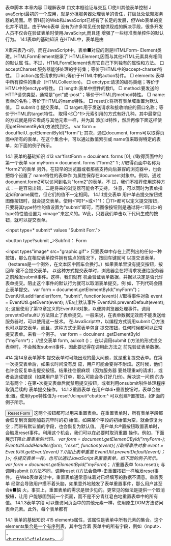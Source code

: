 表单脚本
本章内容
□理解表单 口文本框验证与交瓦 □使川其他表单控制
J
avaScript最初的一个应用，就是分担服务器处理表单的责任，打破处处依赖服务器的局面。尽
管H前的Web和JavaScript已经有了长足的发展，但Web表单的变化并不明显。由于Web表单
没有为许多常见任务提供现成的解决手段，很多开发人员不仅会在验证表单时使用JavaScirpt,而且还
增强了一些标准表单控件的默认行为。
14.1表单的基础知识
在HTML中，表单是由<form>X素来表乃<的，而在JavaScript中，表单■对应的则是HTMLForm- Element类玴。HTMLFormElement继承了 HTMLElement,因而与其他HTML元素具有相同的默认属 性。不过，HTMLFormElement也有它自己下列独有的属性和方法。
口 acceptCharset:服务器能够处理的字符集；等价于HTML中的accept-charset特性。
□ action:接受请求的URL;等价于HTML中的action特件。
□ elements:表单中所有控件的集合（HTMLCollection)。
口 enctype:请求的编码类组；等价于HTML中的enctype特性。
口 length:表单中控件的数fl。
□ method:要发送的HTTP请求类型，通常是"get"或-post”；等价于HTML的method特性。 □ name:表单的名称；等价于HTML的name特性。
□ reset():将所有表单域重置为默认值。
□ submit ():提交表单。
□ target:用于发送请求和接收响应的窗口名称；等价于HTML的target特性。
取得<£〇^1!>元索引用的方式有好几种。其中最常见的方式就是将它看成与其他元素一样，并为其 添加id特性，然后再像下面这样使用getElementByld()方法找到它。
var form = docuffieiU..getElementById{*forml");
其次，通过document, forms可以取得页面中所有的表单。在这个集合中，可以通过数值索引或 name值来取得特定的表单，如下面的例子所示。

14.1 表单的基础知识	413
var'firstForm = docuinent. forms [0];	//取得页面中的第一个表单
var myForm = document. forms t"form2" 1 ;	//取得页面中名称为 *form2"的表单
另外，在较早的浏览器或者那些支持向后兼容的浏览器中，也会把每个设置了 name特性的表单作 为属性保存在document对象中。例如，通过document.form2可以访问到名为"form2"的表单。不 过，我们不推荐使用这种方式：一是容易出错，二是将来的浏览器可能会不支持。
注意，可以同时为表单指定id和name属性，但它们的值不一定相同。
14.1.1提交表单
用户单击提交按钮或图像按钮时，就会提交表单。使用<1叩1^>或<1^1：〇11>都可以定义提交按钮， 只要将其type特性的值设置为"submit"即可，而图像按钮则是通过将<:1叩此>的type特性值设置为 •image’’来定义的。W此，只要我们单击以下代码生成的按钮，就可以提交表单。
<!--通用提交按-->
<input type=* submit* values "Submit Forr.">
<!--自定义提交按扭-->
<button type?submit _>Subfnit： Form</button>
<!--图像桉4a -->
<input types"image* src="graphic.gif">
只要表单中存在上而列出的任何一种按钮，那么在相应表单控件拥有焦点的情况下，按回车键就可 以提交该表单。（textarea是一个例外，在文本区中回车会换行。）如果表单里没有提交按钮，按回车 键不会提交表单。
以这种方式提交表单时，浏览器会在将请求发送给服务器之前触发submit事件。这样，我们就有 机会验证表单数据，并据以决定是否允许表单提交。阻止这个事件的默认行为就可以取消表单提交。例 如，下列代码会阻止表单提交。
var form = document.getElementById("myForm")；
EventUtil.addHandler(form, "submit", function(event){
//取得事件对象
event = EventUtil.getEvent(event);
//Ea止默认事忤
EventUtil.preventDefault(event);
));
这里使用了第13章定义的EventUtil对象，以便跨浏览器处理事件。调用prevetnDefaultU 方法阻止了表单提交。一般来说，在表单数据无效而不能发送给服务器时，可以使用这一技术。
在JavaScript中，以编程方式调用submit 〇方法也可以提交表单。而且，这种方式无需表单包含 提交按钮，任何时候都可以正常提交表单。来看一个例子。
var form = docuinent .getElementById ("myForm*)；
//提交表单 form, aulxolt ()；
在以调用submit ()方法的形式提交表单时，不会触发submit事件，因此要记得在调用此方法之 前先验证表单数据。

414 第14章表单脚本
提交表单时可能出现的最大问题，就是重复提交表单。在第一次提交表单后，如果长时间没有反 应，用户可能会变得不耐烦。这时候，他们也许会反复单击提交按钮。结果往往很麻烦（因为服务器 要处理重a的请求），或者会造成错误（如果用户是下订单，那么可能会多订好几份)。解决这一问题 的办法有两个：在第•次提交表单后就禁用提交按钮，或者利用onsubmit唞件处理程序取消后续的 表单提交操作。
14.1.2重置表单
在用户单di•重置按钮时，表单会被車:置。使用type特性值为-reset^Jcinputi^cbutton:^ 可以创建®置按钮，如F面的例子所示。
<!--通用重置接相一>
<input types"reset* value="Reset Form">
<!--自定义重置按扭-->
<button type="reset">Reset Form</button>
这两个按钮都可以用来重置表单。在重置表单时，所有表单字段都会恢复到页面刚加载完毕时的初 始值。如果某个字段的初始值为空，就会恢复为空；而带有默认值的字段，也会恢复为默认值。
用户单;fc®置按钮取置表单时，会触发reset事件。利用这个机会，我们可以在必要时取消重置 操作。例如，下面展示T阻止*置表单的代码。
var form = document.getElemenCByld("rnyForm-);
EventUtil.addHandler(form, "reset", function(event){
//取得事件对象
event = Ever.tUtil.getEver.t{event) ?
//阻止表单重置
EventUtil.preventDefault(event)；
}>;
与提交表单一样，也可以通过JavaScript来熏置表单，如下面的例子所示。
var form = document.getElomentByld("myForm*)；
//重置表单 fora.reset();
与调用submit ()方法不同，调用reset ()方法会像申-击重置按钮一样触发reset事件。
在Web表单设计中，重置表单通常意味着对已经填写的數据不满意。重置表单 经常会导致用户摸不着头脑，如果意外地触发了表单重置事件，那么用户甚至会#■恼 火。事实上，重置表单的需求是很少见的。更常见的做法是提供一个取消按紐，让用 户能够固到前一个页面，而不是不分青红皂白地重置表单中的所有值。
14.1.3表单字段
可以像访问页面中的其他元素一样，使用原生DOM方法访问表单元素。此外，每个表单都有



14.1 表单的基础知识	415
elements属性，该属性是表单中所有元素的集合。这个elements集合是一个有序列表，其中包含着 表单中的所有宇段，例如〈input>、<textarea>、<button3^<fieldset>。每个表单字段在elements 集合中的顺序，与它们出现在标记中的顺序相同，可以按照位置和name特性来访问它们。下面来看一 个例子。
var form = document.getElementByld{•forrol*)；
//取得表单中的第一个字段
var fieldl = form.elements(0]?
/ /取得名为” t extboxl •的字段
var field2 = form.elements["textboxl"];
//取得表单中包含的字段的数量
var fieldCount = form.elements.length;
如果有多个表单控件都在使用一个name (如单选按钮），那么就会返回以该name命名的一个 NodeList。例如，以下面的HTML代码片段为例。
<form method="post" id=*myFormM> <ul>
<lixinput type= "radio" name="color" <lixinput type=*radio" naroe=**color" <lixinput type=_radio* naine="color"
</ul>
</form>
value=■red">Red</1i > value="green">Green</li> value="blue">Blue</li>
FormFieldsExample01.htm
在这个HTML表单中，有3个单选按钮，它们的name都是"color •，意味着这3个字段是一起的。 在访问elements color1*]时，就会返冋一下NodeList，其中包含这3个兀素；不过，如果访问 elements[0],贝(1只会返回第一个兀素。来看下面的例子。
var form = docxunent .getElementById{ •rnyForm");
var colorFields * form.elements["color*]? alert(colorFields.length);	//3
var firstColorField = colorFields[OJ;
var firstFormField = form.elements(OJ;
alert(firstColorField === firstFormField); //true
FormFieldsExampleOI.htm
以上代码显通过form.elements[0】访问到的第一个表单字段，与包含在form.elements [-color-]中的第一个元素相同。
也可以通过访问表单的属性来访问元素，例如f〇rm[0]可以取得第一个表单字 段，而forxn[*color*]则可以取得第一个命名字段。这些属性与通过elements集 合访问到的元素是相同的。但是，我们应该尽可能使用elements,通过表单属性访 问元素只是为了与旧浏览器向后兼容而保留的一种过渡方式。

416 第14章表单脚本
共有的表单字段厲性
除了 <£^1加的>元素之外，所有表单字段都拥有相同的一组属性。由于<input>，型可以表示多 种表单字段，因此有拽属性只适用于某些字段，m还有一些属性是所有字段所共有的。表单字段共有的 属性和方法如下。
disabled:布尔值，表示当前字段是否被禁用。
form:指向当前字段所属表单的指针；只读。
name:当前字段的名称。
readonly:布尔值，表示当前字段是否只读。
tablndex:表7TC冉前字段的切换（tab)序号。
口 type:肖前字段的类型，如"checkbox"、"radio_,等等。
value:当前字段将被提交给服务器的值。对文件字段来说，这个属性是只读的，包含着文件 在计算机中的路径。
除了 form属性之外，可以通过JavaScript动态修改其他任何属性。来看下面的例子：
var form = document.getElementById(MmyFonn")； var field = form.elements[0];
//修改value属性
field.value = "Another value"；
//检查form属性的值
alert(field.form form)； //true
//把焦点设置到每前字段 field.focus()；
//禁用当前字段
field.disabled = true；
//修改type属性（不推荐，但对<input:>来说是可行的> field.type = "checkbox"；
能够动态修改表单字段《性，意味着我们可以在任何时候，以任何方式来动态操作表单。例如，很 多用户可能会重复单击表单的提交按钮。在涉及信用卡消费时，这就是个问题：因为会导致费用翻番。 为此，最常见的解决方案，就是在第一次单击后就禁用提交按钮。只要侦听submit事件，并在该亊件 发生时禁用提交按钮即可。以下就是这样一个例子。
//进免多次提交表单
EventUtil. addHandler {f ornr# "submit", funcc ion (event) { event = EventUt i1.ge t Event(event); var target = EventUtil.getTarget(event)?
//取得提交按钮
var btn = target.elements t"submit-btn"J；
//禁用它
btn.disabled = true?
FormFielchExampk02.htm

14.1 表单的基础知识	417
以上代码为表单的submit事件添加了一个事件处理程序。事件触发后，代码取得了提交按钮 并将其disabled属性设置为true。注意.不能通过onclick事件处理程序来实现这个功能，原 因是不同浏览器之间存在“时差”：有的浏览器会在触发表单的submit事件之前触发click事件， 而有的浏览器则相反。对于先触发click事件的浏览器，意味着会在提交发生之前禁用按钮，结果 永远都不会提交表单。因此，最好是通过submit事件来禁用提交按钮。不过，这种方式不适合表 单中不包含提交按钮的情况;如前所述，只有在包含提交按钮的情况下,才有可能触发表单的submit 事件。
除了<fieldset>之外，所有表单字段都有type属性。对于<input>元素，这个值等于HTML特 性type的值。对于其他元素，这个type属性的值如下表所列。
此夕卜，<:1叩111;>和<131比;:〇11>元素的type属性是可以动态修改的，而<select>元素的type属性 则是只读的。
共有的表单字段方法
每个表单字段都有两个方法：focus (>和blur (>。其中，focus ()方法用于将浏览器的焦点设置 到表单字段，即激活表单字段，使其可以响应键盘枣件。例如，接收到焦点的文本框会显示插入符号， 随时可以接收输人。使用focus ()方法，可以将用户的注意力吸引到页面中的某个部位。例如，在页面 加载完毕后，将焦点转移到表单中的第-个字段。为此，可以侦听页面的load事件，并在该事件发生 时在表单的第一个字段上调用focus 〇方法，如下而的例子所示。
EventUtil.addHandler(window, "load™ # function(event){ document.forms[0]♦elements【OJ•focus(>;
}}；
要注意的是，如果第一个表单字段是一个<input>元素，且其type特性的值为"hidden,那么 以上代码会导致错误。另外，如果使用CSS的display和visibility属性隐藏了该字段，同样也会
导致错误。
HTML5为表单字段新增了一个autofocus属性。在支持这个属性的浏览器中，只要设置这个属性, 不用JavaScript就能自动把焦点移动到相应字段。例如：
<input type="textu autofocus>
为了保证前面的代码在设置autofocus的浏览器中正常运行，必须先检测是否设置了该属性，如 果设置了，就不用再调用f〇CUS(> 了D



EventUtil.addHandler(window, "load", function(event){ var element = document.forms[0].elements[0]；
14

418 第14章表单脚本
))；
if (element.autofocus i == true){
element. focus (); console, log (**JS focus");
FocusExample01.htm
因为autofocus是一个布尔值《性，所以在支持的浏览器中它的值应该是true。（在不支持的浏 览器中，它的值将是空字符串。）为此，上面的代码只有在autofocus不等于true的情况下才会调用 focus ()，从而保证向前兼容。支持autofocus M性的浏览器有Firefox 4+、Safari 5+、Chrome和Opera 9.6。

在默认情况下，只有表单字段可以获得焦点。对于其他元素而言，如果先将其 tablndex属性设置为-1,然后再调用focus(>方法，也可以让这些元素获得焦点。 只有Opera不支持这种技术。
与focus (>方法相对的是blur (>方法，它的作用是从元素中移走焦点。在调用blur 〇方法时， 并不会把焦点转移到某个特定的元素上；仅仅是将焦点从调用这个方法的元素上面移走而已。在早期 Web开发中，那时候的表单字段还没有readonly特性，W此就可以使用blur ()方法来创建只读字段。 现在，虽然需要使用blur (>的场合不多了，但必要时还可以使用的。用法如下：
document.formsCO].elements[0].blur()；
共有的表单字段事件
除了支持E标、键盘、吏改和HTML事件之外，所有表单字段都支持下列3个亊件。
blur:当前字段失去焦点时触发。
 change:对于<input>*<textarea>兀素，在它们失去焦点且value值改变时触发；对于 <Select>元素，在其选项改变时触发。
focus :当前字段获得焦点时触发。
当用户改变了当前字段的焦点，或者我们调用了 blur ()或f〇CUS(>方法时，都可以触发blur和 focus事件。这两个事件在所有表单字段中都是相同的。但是，change事件在不同表单控件中触发的 次数会有所不同。对于<input>W<textarea>元素，当它们从获得焦点到失去焦点.fl value值改变时, 才会触发change事件。对于<select:>元素，只要用户选择了不同的选项，就会触发change事件； 换句话说，不失去焦点也会触发change事件。
通常，可以使用focus和blur事件来以某种方式改变用户界面，要么是向用户给出视觉提示，要 么是向界面中添加额外的功能（例如，为文本框®示-个下拉选项菜单)。而change事件则经常用丁- 验证用户在字段中输人的数据。例如，假设有一个文本框，我们只允许用户输人数值。此时，可以利用 focus事件修改文本框的背景颜色，以便吏清楚地表明这个字段获得/焦点。可以利用blur事件恢复 文本框的背景颜色，利用change事件在用户输人了非数值字符时再次修改背景颜色。下面就给出了实 现上述功能的代码。
var textbox = document.forms[0].elements 10);
EventUtil.addHandler(textbox, "focus", function(event){ event = EventUtil.getEvent(event);

14.2 文本框脚本	419
var target = HventUtii.getTarget(event)?
if (target.style*backgroundcolor != Ted"){ target.style.backgroundColor = "yellow"；
)
});
EventUtil.addHandler(textbox, "blur", function(event){ event = EventUtil.getEvent(event); var target = EventUtil.getTarget(event);
if (/[A\d]/.test(target.value)){
target.style.backgroundColor = ■red•;
} else {
target.style.backgroundColor = ""?
}
});
EventUtil.addHandler(textbox, "change", function(event)( event = EventUtil.getEvent(event); var target = EventUtil.getTarget(event);
if (/IA\d]/.test(target.value)>{
target.style.backgroundColor = *red"；
} else {
target.style.backgroundColor = "•;
});
FormFieldEventsExample01.htm
在此，onfocus事件处理程序将文本框的背景颜色修改为黄色，以清楚地表单当前字段已经激活。 随后，onblur和onchange事件处理程序则会在发现非数值字符时，将文本框背景颜色修改为红色。 为了测试用户输入的是不是非数值，这里针对文本框的value属性使用了简单的正则表达式。而且，
为确保无论文本框的值如何变化，验证规则始终如一，onblur和onchange事件处理程序中使用了相 同的正则表达式。
关于blur和change事件的关系，并没有严格的规定。在某些測览器中，blur 事件会先于change事件发生；而在其他浏览器中，則恰好相反。为此，不能假定这 两个事件总会以某种顺序依次触发，这一点要特别注意。
14.2文本框脚本
在HTML中，有两种方式来表现文本框：一种是使用<input>元素的单行文本框，另一种是使用 <textarea>的多行文本框。这两个控件非常相似，而且多数时候的行为也差不多。不过，它们之间仍 然存在一些重要的区別。
要表现文本框，必须将<:1叩11<;>元素的type特性设置为-text*。而通过设置size特性，可以指 定文本框中能够显示的字符数。通过value特性，可以设置文本框的初始值，而maxlength特性则用 于指定文本框可以接受的最大字符数。如果要创建一个文本框，让它能够显示25个字符，但输人不能 超过50个字符，可以使用以下代码：

420 第14章表单脚本
<ir.pu'； t:ype="text" size="25" maxlength- "50" values "initial value">
相对而言,<textarea>元素则始终会呈现为-个多行文本框。要指定文本框的大小，可以使用rows 和cols特性。其中，rows特性指定的是文本框的字符行数，而cols特性指定的是文本框的字符列数 (类似于<inpu>兀素的size特性）。与<1叩111：>兀素不同，<textarea>的初始值必须要放在 <textarea>^</texCarea>之间，如卜面的例子所示。
<textarea rows-•25" cols="5">initial value</textarca>
另一个与<input>^[K别在于，不能在HTML中给<textarea>指定最大字符数。
无论这两种文本框在标记中有什么区别，但它们都会将用户输人的内容保存在value属性中。可 以通过这个属性读取和设置文本框的值，如下而的例子所示：
var textbox = document. forms [0] .eier.ents [" toxtboxl"]； alert(textbox.value)；
textbox.value = "Some new value"；
我们建议读者俅h面这样使用value属性读取或设置文本框的值，不建议使用标准的DOM方法。 换句话说，不要使用setAttributeO设置<input:>元素的value特性，也不要去修改<textarea> 元素的第-个？节点。原W很简单：对value属性所作的修改，不一定会反映在DOM中。因此，在处 理文本框的值时，最好不要使用DOM方法。
14.2.1选择文本
h述两种文本框都支持select ()方法，这个方法用于选择文本框中的所有文本。在调用select () 方法时，大多細览器（Opera除外）都会将焦点设S到文本框中。这个方法不接受参数，可以在任何 时候被阔用。下面来看一个例子。
var textbox = document.forms[0].elements["textboxl"J； textbox.select()；
在文本框获得焦点时选抒其所有文本，这是一种非常常见的做法，特别是在文本框包含默认值的时 候。w为这样做可以让用户不必一个一个地删除文本。下面展示了实现这-操作的代码。
EventUtil.addHandler{textbox, "focus", function(event){ event = EventUt i X.getEvent(event)； var target = EventUtil.getTarget(event)?
target.select{);
});
TextboxSelectExampleOl. him
将上面的代码应用到文本框之后，只要文本框获得焦点，就会选择其中所有的文本。这种技术能够 较大幅度地提升表单的易w性。
1.选择（select)事件
与select (>方法对应的，是一个select事件。在选抒了文本框中的文本时，就会触发select 事件。不过，到底什么时候触发select事件，还会W浏览器而异。在IE9+、Opera、Firefox、Chrome 和Safari中，只有用户选择了文本（而且要释放鼠标），才会触发seiect事件。而在IE8及更早版本中，

14.2 文本框脚本	421
只要用户选择了一个字母（不必释放鼠标)，就会触发select事件。另外，在调用select 〇方法时也 会触发select事件。下面是-个简单的例子。
〇
var textbox = docuinent. forms [0] .elements ["textboxl") ?
EventUtil.addHandler(textbox, "select", function(event){
var alert("Text selected" + textbox.value);
));
SelectEventExQmpleOl.htm
取得选择的文本
虽然通过select事件我们可以知道用户什么时候选择了文本，但仍然不知道用户选择了什么文本。 HTML5通过一些扩展方案解决了这个问题，以便更顺利地取得选择的文本。该规范采取的办法#添加 两个属性：selectionStart和selectionEnd。这两个属性中保存的是基于0的数值，表示iff选择 文本的范围（即文本选区开头和结尾的偏移fi)。因此，要取得用户在文本框中选择的文本，可以使用 如下代码。
function getSelectedText(textbox){
return textbox.value.substring(textbox.selectionStart, textbox.selectionEnd);
}
因为 substring () 方法基于字符串的偏移最执行操作，所以将selectionStart和 selectionEnd直接传给它就可以取得选中的文本。
IE9+、Firefox、Safari、Chrome和Opera都支持这两个属性〇 IE8及之前版本不支持这两个属性， 而是提供了另一种方案。
IE8及更早的版本中有一个document, selection对象，其中保存着用户在整个文档范围内选择 的文本信息；也就是说，无法确定用户选择的是页面中哪个部位的文本。不过，在与select亊件一起 使用的时候，可以假定是用户选择了文本框中的文本，因而触发了该事件。要取得选择的文本，首先必 须创建一个范围（第12章讨论过)，然后再将文本从其中提取出来，如下面的例T所示。
function getSelectedText(textbox){
if (typeof textbox.selectlonStart ■■ *numbor"){
return textbox.value.substring{textbox.selectionStart,
textbox.selectionEnd)?
> else if (document.selection){
return document.select ion.createEange().text;
>
TextboxCetSelectedTextExampIeOJ, him
这里修改7•前面的闲数，包括/■在IE中取得选择文本的代码。注意，调用document.selection 时，不需要考虑textbox参数。
选择部分文本
HTML5也为选择文本框中的部分文本提供了解决方案，即最早由Firefox引人的 setSelectionRange ()方法。现在除select <)方法之^卜，所有文本框都有一个setSelect:ionRange () 方法。这个方法接收两个参数：要选择的第一个字符的索引和要选择的最后一个字符之后的字符的索引 (类似于substring ()方法的两个参数)。来看一个例子。

422 第14章表单脚本
textbox.value = "Hello world!
//选择所有文表
textbox.setSelectionRange(0, textbox.value.length)；	//"Hello world!"
//选择前3个字符
textbox.setSelectionRange(0, 3)；	//"Hel"
//选择第4到第6个字符
textbox.setSelectionRange(4, 7);	//"o w"
要看到选择的文本，必须在调用setSelectionRange ()之前或之后立即将焦点设置到文本框。 IE9、Firefox、Safari、Chrome 和 Opera 支持这种方案。
IE8及更早版本支持使用范围（第12章讨论过）选择部分文本。要选择文本框中的部分文本，必须 先使用IE在所有文本框上提供的createTextRangeO方法创建一个范围，并将其放在恰当的位置 上。然后，再使用moveStartiU和moveEndO这两个范围方法将范围移动到位。不过，在调用这两个 方法以前，还必须使用collapseO将范围折叠到文本框的开始位置。此时，moveStartO将范围的起
点和终点移动到了相同的位置，只要冉给moveEndO传人要选择的字符总数即可。最后一步，就是使 用范围的select (>方法选择文本，如下面的例子所示。
textbox.value = "Hello world!*；
var range = textbox.createTextRangeO ；
//选择所有文本
range.collapse(true);
range.moveStart("character", 0)；
range.moveEnd("character", textbox.value.length)； //"Hello world!" range.select();
//选择前3个字符
range.collapse{true);
range.moveStart("character"# 0)；
range.moveEnd(* character", 3)；
range.select{);	//"Hel"
//选择第4到第6个字符
range.collapse(true);
range.moveStart(*character*, 4)；
range.moveEnd("character", 3);
range.select()；	//"〇 wn
与在其他浏览器中一样，要想在文本框中看到文本被选择的效果，必须让文本框获得焦点。 为了实现跨浏览器编程，可以将上述两种方案组合起来，如下面的例子所示。
function selectText(textbox, startIndex, stoplndex){ if (textbox.setSelectionRange){
textbox.setSelectionRange(startIndex, stoplndex)；
} else if (textbox.crcateTextRange){
var range = textbox.createTextRangeO ? range.collapse(true);
range.moveStart("character™, startlndex)； range.moveEnd("character", stoplndex — startlndex}; range.select{)；

14.2文本框脚本	423
textbox.focus();
TexiboxPartialSelectionExample01.htm
这个selectTexU)函数接收三个参数：要操作的文本框、要选择文本中第一个字符的索引和要选 择文本中最后一个字符之后的索引。首先，函数测试了文本框是否包含setSelectionRangeO方法。 如果有，则使用该方法。否则，检测文本框是否支持createTextRange()方法。如果支持，则通过创 建范W来实现选择。最后一步，就是为文本框设置焦点，以便用户看到文本框中选择的文本。可以像下 面这样使用selectText (>方法。
textbox.value = ftHello world!"
//选择所有文本
selectText(textbox, 0, textbox.value.length); //"Hello world!"
//选择前3个字符
selectText(textbox, 0, 3)?	//"He!"
//选择第4到第6个字符
selectText(textbox, 4, 7)；	//"〇 w*
选择部分文本的技术在实现髙级文本输入框时很有阳，例如提供0动完成建议的文本框就可以使用 这种技术。
14.2.2过滤输入
我们经常会要求用户在文本框中输人特定的数据，或者输人特定格式的数据。例如，必须包含某些 宇符，或者必须匹配某种模式。由于文本框在默认情况K没有提供多少验证数据的手段，因此必须使用 JavaScript来完成此类过滤输人的操作。而综合运用事件和DOM手段，就可以将普通的文本框转换成能 够理解用户输入数据的功能型控件。
屏蔽字符
有时候，我们需要用户输入的文本中包含或不包含某些字符。例如，电话号码中不能包含非数值字 符。如前所述，响应向文本框中插人字符操作的是keypress事件。因此，可以通过阻止这个事件的默 认行为来屏蔽此类字符。在极端的情况下，可以通过下列代码屏蔽所有按键操作。
EventUtil.addHandler(textbox, "keypress", function{event){ event = EventUtil.getEvenc(event)；
EventUtil.preventDefault(event);
>);
运行以上代码后，由于所有按键操作都将被屏蔽，结果会导致文本框变成只读的。如果只想屏蔽特 定的字符，则需要检测keypress事件对戍的字符编码，然后再决定如何响应。例如，下列代码只允许 用户输人数值。
EventUtil.addHandler(textbox, "keypress", function(event){ event = EventUtil.getEvent(event); var target ■ BventUtil*getTarget(evont)； var cbarCode « BventUtil.getCharCode(event:)；
if (l/\d/.teat(String,£romCharCode(charCodd)))<

424 第14章表单脚本
BventUtil.preventDefault(event)；
>
});
在这个例子中，我们使用EventUtil.getCharCodeU实现了跨浏览器取得字符编码。然后，使 用String. f romcharcode ()将字符编码转换成字符串，再使用正则表达式八d/来测试该字符串，从 而确定用户输人的是不是数值。如果测试失败，那么就使用EventUtil.preventDefault()屏蔽按键 事件。结果，文本框就会忽略所有输人的非数值。
虽然理论h■只应该在用户按F字符键时才触发keypress事件，但有些浏览器也会对其他键触发此 亊件。Firefox和Safari (3.1版本以前）会对向上键、向下键、退格键和删除键触发keypress事件； Safari 3.1及更新版本则不会对这踔键触发keypress事件。这意味着，仅考虑到屏蔽不是数值的字符还 不够，还要避免屏蔽这些极为常用和必要的键。所幸的是，要检测这些键并不困难。在Firefox中，所 有由非字符键触发的keypress事件对应的字符编码为0,而在Safari 3以前的版本中，对应的字符编 码全部为8。为了it代码更通用，只要不屏蔽那些字符编码小于10的键即可。故而，可以将上面的函数 重写成如下所示。
EventUtil.addHandler(textbox, "keypress", function(event){ event = EventUtil.gecEvent(event)； var target = EventUtil.getTarget(event); var charCode = EventUtil.getCharCode(event)；
if (!/\d/.teat(String.fromCharCode(charCode)) && charCode > 9){
EventUtil.preventDefault(event);
}
});
这样，我们的事件处理程序就可以适用所有浏览器了，即可以屏蔽非数值字符，但不屏蔽那些也会 触发keypress事件的基本按键。
除此之外，还有一个问题需要处理：复制、粘贴及其他操作还要用到Ctrl键。在除IE之外的所有 浏览器中，前面的代码也会屏蔽Ctrl+C、Ctrl+V,以及其他使用Ctrl的组合键。因此，最后还要添加一 个检测条件，以确保用户没冇按下Ctrl键，如下面的例子所示。
EventUtil.addHandler(textbox, "keypress", function(event){ event = EventUtil.getEvenc(event)； var target = EventUtil.getTarget{event)； var charCode = EventUtil.getCharCode{event);
if < !/\d/.test(String.froiaCbarCode (charCode) > charCode > 9 1event.ctrXKey)<
EventUtil.preventDefault(event);
TextboxInpuiFilteringExampleO 1. him
经过最后一点修改，就耐以确保文本框的行为完全正常/。在这个例子的基础上加以修改和调整， 就可以将同样的技术运用于放过和屏蔽任何输人文本框的字符。
操作剪貼板
IE是第一个支持与剪貼板相关事件，以及通过JavaScript访问剪貼板数据的浏览器。IE的实现成为 了亊实上的标准，不仅Safari 2、Chrome和Firefox 3也都支持类似的事件和剪贴板访问（Opera不支持

14.2 文本框脚本	425
通过JavaScript访问剪贴板），HTML 5后来也把剪贴板事件纳人/规范。下列就是6个剪贴板事件。
beforecopy:在发生复制操作前触发。
copy:在发生复制操作时触发。
beforecut:在发生剪切操作前触发。
cut:在发生剪切操作时触发。
beforepaste:在发生粘贴操作前触发。
paste:在发生粘贴操作时触发。
由于没冇针对剪贴板操作的标准，这些事件及相义对象会因浏览器时异。在Safari Xhrotne和Firefox 中，beforecopy、beforecut和beforepaste事件只会在fiTT?针对文本柩的上下文菜单（预期将发 生剪贴板事件）的情况下触发。但是，IE则会在触发copy、cut和paste亊件之前先行触发这些事件。 至于copy、cut和paste亊件，只耍是在上下文菜单中选择了相应选项，或者使用了相应的键盘组合 键，所有浏览器都会触发它们。
在实际的事件发生之前，通过beforecopy、beforecut和beforepaste事件可以在向剪贴板发 送数据，或者从剪贴板取得数据之前修改数据。+过，取消这些事件并不会取消对剪贴板的操作——只 有取消copy、cut和paste事件，才能阻止相应操作发生。
要访问剪贴板中的数据，可以使用clipboardData对象：在IE中，这个对象是window对象的 属性；而在Firefox 4+、Safari和Chrome中，这个对象是相应event对象的属性。_伹是，在Firefox、 Safari和Chorme中，只有在处理剪贴板事件期间clipboardData对象才有效，这是为了防止对剪贴板 的未授权访问；在中，则可以随时访问clipboardData对象。为了确保跨浏览器兼容性，最好只 在发生剪贴板事件期间使用这个对象。
这个 clipboardData 对象有三个方法：getData U、setData ()和 clearData ()。其中，getData () 用于从剪贴板中取得数据，它接受•个参数，即要取得的数据的格式。在IE中，有两种数据格式："text” 和"URL"。在Firefox、Safari和Chrome中，这个参数是+•种MIME类型；不过，可以用"text'•代表 "text/plain'o
类似地，SetData()方法的第一个参数也是数据类型，第二个参数是要放在剪贴板中的文本。对于 第一个参数，IE照样支持-text"和"URL”，而Safari和Chrome仍然只支持MIME类型。佴是，与 getData ()方法不同的是，Safari和Chrome的setDaCa ()方法不能识别"text1■类33。这两个浏览器在 成功将文本放到剪贴板中后.都会返囬true;否则，返回false。为了弥合这些差异，我们可以向 EventUtil中再添加下列方法。
var EventUtil = {
//决略的代码
getClipboardText.i function(event) <
var clipboardData 羼(event.clipboardData II window.clipboardData)/ return clipboardData.getDataCtext");
//省略的代码
setClipboardText: function(event, value){ if (event.clipboardData){
return event.olipbo&rdBata. setData(Rtext/plain*', value);

426 第14章表单脚本
> else if (window.clipboardData){
return window*clipboardData.setData("textR« value)?
)
//省略的代码
);
EventUtil.js
这里的getClipboardText<)方法相对简单；它只要确定clipboardData对象的位置，然后再 以"text1•类截调用getData<)方法即可。相/左地，setClipboardText()方法则要稍微复杂一些。在 取得clipboardData对象之后，需要根据不同的浏览器实现为setData (>传入不同的类型(对于Safari 和 Chrome,是"text/plain”；对于 IE,是•text”）〇
在需要确保粘贴到文本框屮的文本中包含某些字符，或者符合某种格式要求时，能够访问剪贴板是非 常有用的。例如，如果…个文本框只接受数值，那么就必须检测粘贴过来的值，以确保有效。在paste 事件中，可以确定剪贴板中的值是否有效，如果无效，就可以像F面示例中那样，取消默认的行为。
EventUtil.addHandler(textbox, "paste”， function(event){ event = SventUtil.getEvent(event); var text = EventUtil.getClipboardText(event)；
if 〇/^\d*$/.cest{text)) {
EventUtil.preventDefault(event)；
>
TextboxClipboardExampleOl. htm
在这里，onpaste事件处理程序可以确保只有数值才会被粘貼到文本框中。如果剪贴板的值与正 则表达式不匹配，则会取消粘贴操作。Firefox、Safari和Chrome只允许在onpaste事件处理程序中访 问 getData (> 方法。
由于并非所有浏览器都支持访问剪贴板，所以更简单的做法是屏蔽一或多个剪贴板操作。在支持 copy、cut和paste事件的浏览器中（IE、Safari、Chrome和Firefox3及更高版本），很容易阻止这些 事件的默认行为。在Opera中，则需要阻止那些会触发这些事件的按键操作，同时还要阻止在文本框中 显示上下文菜单。
14.2.3自动切换焦点
使用JavaScript可以从多个方面增强表单字段的易用性。艽中，最常见的•种方式就是在用户填写 完当前字段时，自动将焦点切换到下一个宇段。通常，在自动切换焦点之前，必须知道用户已经输人了 既定长度的数据（例如电话号码)。例如，美W的电话号码通常会分为三部分：区号、局号和另外4位 数字。为取得完整的电话号码，很多网页中都会提供下列3个文本框：
<input type=-text" name="tell" id="txtTell_ maxlength=•3•>
<input types "text" name="tel2 * id="txt.Tel2" maxlength= • 3 ■ >
<input type="text" name-"tel3" id="txtTe!3" maxiength=•4•>
Textbox TabForwardExampleOl. htm

14.2文本框脚本	427
为增强易用性，同时加快数据输人，可以在前一个文本框中的字符达到最大数每:后，A动将焦点切 换到下.个文本框。换句话说，用户在第•个文本框中输人了 3个数字之后，焦点就会切换到第二个文 本框，再输人3个数卞，焦点又会切换到第三个文本框。这种“IH动切换焦点”的功能，吋以通过卜'列 代码实现：



{function。（
function tabForward{event){
event BverxtUtil .geCEvent (event)；
var target s EventUtil.getTarget(evenc);
if (target.value, length == target .maxLengr.h) {
var form = target.form?
for (var i=0, len=form.elements.length； i < len； i++) {
if (form.elements[i) == target) {
if (form.elements[i+1]){
forni.elements [i+1] . focus ()；
}
return；



var textboxl = document.getElementByldt^txtTell")； var textbox2 = document .getElementById( •txtTel2,'); var textbox3 = documer.c.getEiementById(,,txtTel3");
EventUtil.addHandler(textboxl, "keyup", tabForward)? EventUtil.addHandler(textbox2/ "keyup", tabForward〉； EventUti1.addHandler(textbox3, "keyup", tabForward)；
>> 0 ?
TextboxTabForwardExampleOl. htm
开始的tabForward (>确数是实现“自动切换焦点”的关键所在。这个函数通过比较用户输人的值 与文本框的maxlength特性，可以确定是杏已经达到最大长度。如果这两个值相等（因为浏览器最终 会强制它们相等，因此用户绝不会多输人字符），则耑要査找表单字段集合，直至找到下一个文本框。 找到下一个文本框之后，则将焦点切换到该文本框。然后，我们把这个闲数指定为每个文本框的onkeyup 亊件处理程序。由于keyup事件会在用户输人r新字符之后触发，所以此时是检测文本框中内容K度 的最佳时机。这样一来，用户在填写这个简单的表单时，就不必再通过按制表键切换表单字段和提交表 甲-了。
不过清记住，这些代码只适用f前面给出的标记，而且没有考虑隐藏宁•段。
HTML5 约束验证 API
为了在将表单提交到服务器之前验证数据,HTML5新增了一些功能。有了这些功能，即便JavaScript 被禁用或者出于种种原W未能加载，也可以确保基本的验证。换句话说，浏览器A己会根据标记中的规 则执行验证，然后自己显示适3的错误消息（完全不用JavaScript插手)。当然，这个功能只有在支持 HTML5这部分内容的浏览器中才有效，这些浏览器有Firefox4+、Safari 5+、Chrome和Opera 10+。

428 第14章表单脚本
只有在某些情况下表单字段才能进行A动验证。具体来说，就是要在HTML标记中为特定的字段 指定-些约束，然后浏览器才会H动执行表单验证。
必填字段
第一种情况是在表单字段中指定了 required厲性，如下而的例子所示：
< input type-"text" name - "use r narr.e" required〉
任何标注有required的字段，在提交表单时都不能空若。这个属性适用于<input>、<textarea> 和<select>字段（Opera 11及之前版本还不支持<5616^>的required屈性)。在JavaScript中，通过 对应的required属性，可以检査某个表单字段是否为必填字段。
var isUserna^eRequired - document,formsfOJ.elements["username"].required;
另外，使用下面这行代码可以测试浏览器是否支持required属性。
var isRequiredSupported = "required" in document.createElement("input");
以上代码通过特性检测来确定新创建的<input:^索中是否存在required属性。
对丁-空着的必填字段，不同浏览器有不同的处理方式。Firefbx 4和Opera 1丨会阻止表单提交并在相 应字段下方弹出帮助框，而Safari ( 5之前）和Chrome (9之前）则什么也不做，而且也不阻止表单提 交。
其他输入类型
HTML5 *<input>元索的type 14性又增加了几个值。这些新的类型不仅能反映数据类型的信息， 而且还能提供•跸默认的验证功能。其中，"email•和〜rl"是两个得到支持M多的类型，各浏览器也 都为它们增加Y定制的验证机制。例如：
<input type="eir.ail" name ^nemailB>
<input type="url" name="homepage•>
顾名思义，”emai 1 ’’类型要求输人的文本必须符合电子邮件地址的模式，而"url"类型要求输入的 文本必须符介URL的模式。不过，本节前面提到的浏览器在恰当地匹配模式方面都存在问题。最明显 的是会被当成-个有效的电子邮件地址。浏览器开发商还在解决这些问题。
要检测浏览器是否支持这些新类沏，可以在JavaScript创建一个<inpUt>元素，然后将type属性 设置为"email”或"url",最后冉检测这个M性的值。不支持它们的旧版本浏览器会自动将未知的值设 置为"text而支持的浏览器则会返回正确的值。例如：
var input = document.createEiemenc(■input")?
input.type - "email*；
var isSraailSupported - (input.type == "email”）；
要注意的足，如果不给<inpUt:^素设置required M性，那么空文本框也会验证通过。另一方面， 设置特定的输人类型并不能阻止用户输人无效的值，只是应用某些默认的验证而Q。
数值范围
除/"email"和"url% HTML5还定义/另外几个输人元素。这几个元素都要求填写某种基于数

14.2文本框脚本	429
input.stepUp();
input.stepUp(5);
input.stepDown();
input.stepDown(10>;
输入模式
HTML5为文本字段新增r pattern属性。这个属性的值是一个正则表达式，用于匹.配文本框中的 值。例如，如果只想允许在文本字段屮输入数值，可以像下面的代码-样应用约朿：
<input type="text" pattern-"\d+'r name="count" >
注意，模式的开头和末《不用加^和$符兮（假定已经有了）。这两个符号表示输人的值必须从头到 尾都与模式四配。
与其他输人类型相似，指定pattern也不能阻止用户输人无效的文本。这个模式应用给值，浏览 器来判断值是有效，还是无效。在JavaScript中可以通过pattern属性访问模式。
var pattern = docunK5nt.fonns【0】.elcment:s【*count:_】 .pattern;
使用以下代码可以检测浏览器是否支持pattern属性。
var isPatternSupportcd = "pattern" in document.createElcnient("input")；
检测有效性
使用checkValidityU方法可以检测表单中的某个字段足-否有效。所有表单字段都有个方法，如 果字段的值有效，这个方法返冋true,否则返回false。字段的值足否有效的判断依据是本节前面介 绍过的那些约束。换句话说，必填字段中如果没有值就是无效的，而字段中的值与pattern ®性不闪 配也是无效的。例如：
if (document.forms[0】•elements[〇1.checkValidity⑴{
//字段有效，继续
} else {
//字段无效
字的值："number,f ^ ” range' "datetime" "datetime-localw ^ ’date”、"month、''week", 还有"time•。浏览器对这儿个类型的支持情况并不好，闪此如果真想选用的话，要特别小心。S前， 浏览器开发商主要关汴更好的跨平台兼容性以及更多的逻辑功能。W此，本节介绍的内容某种程度上有 按超前，不一定马丨:就能在实际开发中使用。
对所有这些数值类型的输人元索，可以指定min属性（最小的可能值）、max属性（最大的可能值） 和step属性（从min到max的两个刻度间的差值)。例如，想让用户只能输人0到100的值，而且这 个值必须是5的倍数，可以这样写代码：
<input type="number" min="0" max="100" step="5" name=*countp>
在不同的浏览器中，可能会也可能不会肴到能够自动递增和递减的数值调节按钮（向上和向下按
钮)。
以上这些属性在JavaScript中都能通过对应的元素访问（或修改)。此外，还有两个方法：stepUp (> 和stepDown(),都接收•个可选的参数：要在当前值基础上加上或减去的数值。（默认是加或减丨。） 这两个方法还没有得到任何浏览器支持，但下面的例子演示了它们的用法。
加加減减
/ / / / / / / /

430 第14幸表单脚本
要检测整个表单是否有效，可以在去单自身调用checkValidityU方法。如果所有表单字段都有 效，这个方法返冋true;即使有冲字段无效，这个方法也会返问Ealse。
if(document.forms[0).checkValidity()){
"表单有效，继续 } else {
"表单无效
>
与checkValidity<)方法简申.地转诉你字段足否有效相比，validity属性则会告诉你为什么字 段夯效或无效。这个对象中包含一系列M性，每个诚性会返回一个布尔值。
customError:如果设置了 setCustomValidity(>,则为 true, 侧返回 false。
patternMismatch:如果值与指定的pattern属性不匹配，返冋true。
rangeOverflow:如果值比max 值大，返Pltrue。
rangeUnderflow:如果值比min 值小，返回 true。
stepMisMatch:如果min和max之间的步长值不合理，返回true。
tooLong:如果值的长度超过rmaxlengch属性指定的长度，返Mtrue〇有的浏览器（如Fitefox4) 会自动约束因雌^返冋false。
 typeMismacch:如果值不是•.或.’url"要求的格式，返冋true。
valid:如果这里的其他诚性都是fa】se，返回true。checkValidity()也要求相同的值。
valueMissing:如果标注为required的字段中没有值，返回true。
因此，要想得到更具体的信息，就应该使用validity属性来检测表单的有效性。下面是一个例子。
if (input.validity && !input.validity.valid){ if (input.validity.valueMissing){ alert("Please specify a value.")
} else if (input.validity.typeMismatch){
alert("Please enter an email address.")；
} else {
alert("Value is invalid.");
禁用验证
通过设置noval idate属性，可以街诉表单不进行验证。
<fom method-"post" actions■ signup.php" novalidate>
<!--这里祐入表单元素—>
</form>
在JavaScript中使用noValidate属性可以取得或设置这个值，如果这个属性存在，值为crue, 如果不存在，值为false。
document. forms [0] .noValidate = true? //禁用验证
如果一个表单中有多个提交按钮，为了指定点击某个提交按钮不必验证表单，可以在相应的按钮上
添加 formnovalidate M性。
<form method= "post" action= '*foo.php">
<!--这里插入表单元素->
<input type=s"submit" value*"Regular SubmitN>

14.3选择框脚本	431
<input type=Bsubmit" formnovalidate neuoe«nbtnNoValidaten
value="Non-validating Submit">
</fonn>
在这个例子中，点击第一个提交按钮会像往常一样验证表单，而点击第二个按钮则会不经过验证iftf 提交表单。使用JavaScript也可以设a这个属性。
//禁用脍证
document • forms【0】.elements【**btnKoValidate_ ]• formNoValidate = true；
14.3选择框脚本
选择框是通过<36：^^>和<〇?1^〇11>元素创建的。为了方便与这个控件交瓦，除了所有表单宇段共 有的属性和方法外，HTMLSelectElement类塑还提供了下列属性和方法。
add(neM^Ption, reiQjtionh向控件中插人新《^*:1〇11>元素，其位置在相关项（reJQption) 之前。
multiple:布尔值，表示是否允许多项选择；等价于HTML中的multiple特性。
options:控件中所有<option>兀素的 HTMLCollection。
口 remove (i/idex):移除给定位置的选项。
selectedlndex:基于0的选中项的索引，如果没有选中项，则值为-1。对于支持多选的控件,• 只保存选中项中第一项的索引。
size:选择框中可见的行数；等价于HTML中的size特性。
选择框的type属性不是"select-one1•，就是"select-multiple”，这取决于HTML代码中有 没有multiple特性。选择框的value属性由当前选中项决定，相应规则如下。
□如果没有选中的项，则选择框的value属性保存空字符串。
□如果冇一个选中项，而且该项的value特性已经在HTML中指定，则选择框的value属性等 于选中项的value特性。即使value特性的值是空字符串，也同样遵循此条规则。
□如果有一个选中项，但该项的value特性在HTML中未指定，贝lj选择框的value属性等于该
项的文本。
□如果有多个选中项，则选择框的value属性将依据前两条规则取得第一个选中项的值。
以下面的选择框为例：
<select names * location" id="selLocati.on,'>
<option value=*Sunnyvale, CA*>Sunnyvale</option>
<option value-"Los Angeles, CA">Los Angeles</option> coption value=•Mountain View, CA">Mountain View</option>
<option value="■>China</option>
<opt ion>Aust ra1ia</opt ion>
</select>
如果用户选择了其中第一项，则选择框的值就是"Sunnyvale, CA"。如果文本为"China"的选项 被选中，则选择框的值就是-个空字符串，W为其value特性是空的。如果选择了最后一项，那么由
于<option>中没有指定value特性，则选择框的值就是"Australia*。
在DOM中，每个<option>元素都有一个HTMLOptionElement对象表示。为便于访问数据， HTMLOpticmElement对象添加了下列属性：

432 第14幸表单脚本
index:当前选项在options集合中的索引。
label:当前选项的标签；等价于HTML中的label特性。
selected:布尔值，表示当前选项是否被选中。将这个属性设置为true可以选中当前选项。 口 text:选项的文本。
value:选项的值（等价'T HTML中的value特性）0
其中大部分属性的目的，都是为了方便对选项数据的访问。虽然也可以使用常规的DOM功能来访 间这些信息，但效韦是比较低的，如下面的例子所示：
var selectbox = document.forms(0]. elements["location"];
//不推苒
var tex匕=selectbox.options[〇KfirstChilc3.nodeValue;	//选巧的文本
var value = selectbox.options [0] .getAttribute ("value") ；	//选喷的值
以上代码使用标准DOM方法，取得了选择框中第一项的文本和值。可以与下面使用选项属性的代 码作一比较：
var selectbox = document.forms[0]. elements["locacion"]；
//推荟
var text « selectbox.options[0] .text;	//选嚷的文本
var value = selectbox*options [01 .value；	"选項的值
在操作选项时，我们建议最好是使用特定于选项的属性，因为所有浏览器都支持这些属性。在将表 单控件作为DOM节点的情况下，实际的交互方式则会因浏览器而异。我们不推荐使用标准DOM技术 修改<opt ion>JE素的文本或者值。
最后，我们还想提醒读者注意一点：选择框的change事件与其他表单字段的change事件触发的 条件不一样。其他表单字段的change事件是在值被修改且焦点离开当前字段时触发，而选择框的 change亊件只要选中了选项就会触发。
$ 不同浏览器下f选项的value属性返回什么值也存在差别。但是，在所有浏览 ^器中，value属性始终等于value持性。在未指定value特性的情况下，IE8会返 回空字符串，而IE9+、Safari、Firefox、Chrome和Opera则会返田与text特性相同 的值。
14.3.1选择选项
对于只允许选择一项的选择框，访问选中项的最简单方式，就是使用选择框的selectedlmiex届 性，如下面的例子所示：
var selectedOption = seleccbox.options[selectbox.seleccedlndex]；
取得选中项之后，可以像下面这样显示该选项的信息：
var seloctedlndex = selectbox.selectedlndex；
var selectedOption = selectbox.options[selectedlndex);
alert("Selected index： • + seleccedlndex + "\nSelected text： " +
selectedOption.text + "\nSclocted value： " f selectedOption.value)；
SelectboxExampleOl.htm

14.3选择框脚本 433
这里，我们通过一个瞥告框显示f选中项的索引、文本和值。
对于可以选择多项的选择框，selectedfindex属性就好像只允许选择一项一样。设置 selectedindex会导致取消以前的所有选项并选择指定的那一项，而读取selectedindex则只会返 回选中项中第一项的索引值。
另一种选择选项的方式，就是取得对某一项的引用，然后将其selected属性设置为true。例如， 下面的代码会选屮选择框中的第一项：
selectbox.options[0].selected = true；
与selectedlndex不同，在允许多选的选择框中设置选项的selected属性，不会取消对其他选中项 的选择，因而可以动态选中任意多个项。但是，如果是在单选选择框中，修改某个选项的selected属性则 会取消对其他选项的选择。需要注意的是，将selected属性设置为false对单选选择框没有影响。
实际上，selected属性的作用主要是确定用户选择了选择框中的哪一项。要取得所冇选中的项， 可以循环遍历选项集合，然后测试每个选项的selected M性。来看下面的例子。
function getSelectedOptions(selectbox){ var result = new Array(); var option = null;
for (var i=0, len=selectbox.options.length; i < len； i++){ option = selectbox.options[i]? if (option.selected){ result.push(option);
return result;
SelectboxExample03. htm
这个函数可以返回给定选择框中选中项的-个数组。首先，创建一个将包含选中项的数组，然后使 用for循环迭代所有选项，同时检测每一项的selected属性。如果有选项被选中，则将其添加到 result数组中。最后，返回包含选中项的数组。下面是一个使用getSelectedOptions (}函数取得 选中项的示例。



var selectbox = document.getElementById("selLocation*)； var selectedOptions = getSelectedOpcior.s (selectbox); var message = H";
for (var i=0, len=selectedOptions.length? i < len； i++){
message "Selected index： • + selectedOptions|i}•index + •\nSelected text: • + selectedOptions[i].text +
■\nSelected value: " + selectedOptionsfil.value + "\n\n"?
>
alert(message)?
SeiectboxExample03.htm
在这个例子中，我们首先从一个选择框中取得了选中项。然后，使用for循环构建了一条消息，包 含所有选中项的信息：每一项的索引、文本和值。这种技术适用于单选和多选选择框。
14

434 第14章表单脚本
14.3.2添加选项
可以使用JavaScript动态创建选项，并将它们添加到选择框中。添加选项的方式有很多，第一种方 式就是使用如下所示的DOM方法。
var newOption = document.createElement("option")； newOption.appendChild(document.createTextNode("Option text")); newOption.setAttribute{"value", "Option value");
soloctbox.appendCh ild(newOption);
SelectboxExamp 丨e04.htm
以h代码创建了一个新的<option>元素，然后为它添加了一个文本节点，并设肾其value特性， 最后将它添加到了选择框中。添加到选择框之后，用户立即就可以看到新选项=»
第一.种方式是使用Option构造函数来创建新选项，这个构造函数是DOM出现之前就有的，一 直遗留到现在。Option构造函数接受两个参数：文本（text)和值（va^ue);第二个参数可选3 虽然这个构造函数会创建一个Object的实例，但兼容DOM的浏览器会返回一个奶扣^於元索。 换句话说，在这种情况下，我们仍然可以使用appendChildO将新选项添加到选择框中。来看下面 的例子。
var newOption = new Option{"Option text*, "Option value")； selectbox.appendChi Id (newOption) ；	//在 IE8 及之前版本中有问題
SelectboxExample08.htm
这种方式在除IE之外的浏览器中都可以使用。由于存在bug, IE在这种方式下不能正确设置新选 项的文本。
第三种添加新选项的方式是使用选择框的add ()方法。DOM规定这个方法接受两个参数：要添加 的新选项和将位于新选项之后的选项。如果想在列表的最后添加-•个选项，应该将第二个参数设置为 mill。在丨£对add()方法的实现中，第二个参数是可选的，而R如果指定，该参数必须是新选项之后 选项的索引。兼容DOM的浏览器要求必须指定第二个参数，因此要想编写跨浏览器的代码，就不能只 传人一个参数。这时候，为第二个参数传人undefined,就可以在所有浏览器中都将新选项插人到列 表最后了。来宥个例子。
var newOption ^ new Option("Option text", "Option value")； selectbox. add (newOption, undefined) ； //最佳方案
SekctboxExample04.htm
在IE和兼容DOM的浏览器中，上面的代码都可以正常使用。如果你想将新选项添加到其他位置(不 是最后一个），就应该使用标准的DOM技术和insertBef ore <)方法。
就和在HTML中一样，此时也不一定要为选项指定值。换句话说，只为option 构造函数传入一个参数（选项的文本）也没有问题。

14.3选择框脚本	435
14.3.3移除选项
Si添加选项类似，移除选项的方式也有很多种^ n先，可以使用DOM的removeChildU方法， 为Jt•传人要移除的选项，如下面的例子所示：
14
selectbox. removeChild (selectbox. opt ions [ 0 ]};	//移除第一个选嘴
其次，可以使用选择框的remove()方法。这个方法接受一个参数，即要移除选项的索引，如下面 的例子所示：
selectbox.remove (0);	//移除第一个选續
最后一种方式，就是将相应选项设置为null。这种方式也是DOM出现之前浏览器的遗留机制。 例如：
selectbox.optionsiOl = null;	//移除第一个选項
要清除选择框中所有的项，需要迭代所有选项并逐个移除它们，如下面的例子所示：
function clearSelectbox(selectbox}{
for(var i=0, len=selectbox.options.length； i < leu; i++){ selectbox.remove(i);
}
}
这个函数每次只移除选择框中的第一个选项。由于移除第一个选项后，所有后续选项都会自动向上 移动一个位s,因此承复移除第一个选项就可以移除所有选项了。
14.3.4移动和重排选项
在DOM标准出现之前，将--个选择框中的选项移动到另一个选择框中是非常麻烦的。整个过程要 涉及从第一个选择框中移除选项，然后以相同的文本和值创建新选项，最后再将新选项添加到第二个选 择框中。而使用DOM的aPPendChild(>方法，就可以将第一个选择框中的选项直接移动到第二个选 择框中3我们知道，如果为appendChildO方法传人一个文朽中已有的元素，那么就会先从该元素的 父节点中移除它，再把它添加到指定的位置。下面的代码展示了将第一个选择框中的第一个选项移动到 第二个选择框中的过程。



var selectboxl = document.getElementById("selLocationsl");
var selectbox2 = document.getElementByldt*selLocations2")；
selectbox2.appendChild(selectboxl.options[0]);
SelectboxExample05. htm
移动选项与移除选项有一个共同之处，即会重置每•个选项的index属性。
:®排选项次序的过程也十分类似，最好的方式仍然是使用DOM方法。要将选择框中的某一项移动 到特定位置，最合适的DOM方法就是insertBeforeO; appendChild()方法只适用于将选项添加 到选择框的最后。要在选择框中向前移动一个选项的位置，可以使用以下代码： var optionToMove = selectbox.options[11；
selectbox.insertBefore(optionToMove, selectbox.options[optionToMove.index-11}；
SelectboxExample06.htm

436 第14章表单脚本
以上代码首先选择了要移动的选项，然后将其插人到r排在它前面的选项之前。实际上，第二行代 码对除第•个选项之外的其他选项是通用的。类似地，可以使用下列代码将选择框中的选项向后移动一 个位置。
var optionToMove = selectbox.options[1J；
selectbox.insertBefore(optionToMove, selectbox.options[optionToMove,index+2】>;
SelectboxExample06.htm
以上代码适用于选择框中的所有选项，包括最后一个选项。



IE7存在一个页面重给问題，有时候会导致使用DOM方法重排的选项不能冯上
正确显示。
14.4表单序列化
随着Ajax的出现，表单序列化已经成为一种常见需求（第21章将讨论Ajax )。在JavaScript中，可 以利用表单字段的type属性，连同name和value属性一起实现对表单的序列化。在编写代码之前， 冇必须先搞清楚在表单提交期间，浏览器是怎样将数据发送给服务器的。
□对表单字段的名称和值进行URL编码，使用和号（&)分隔。 a不发送禁用的表单字段。
□只发送勾选的复选框和单选按钮。
□不发送type为"reset••和"button-的按钮。
□多选选择框中的每个选中的值準独一个条U。
□在单击提交按钮提交表平的情况下，也会发送提交按钮；否则，不发送提交按钮。也包括type 为M image"的< input > 元素。
□〈select:^素的值，就是选屮的<option>JE：素的value特性的值。如果coption;^素没有 value特性，则是<option>X索的文本值。
在表单序列化过程中，一般不包含任何按钮字段，因为结果字符串很可能是通过其他方式提交的。 除此之外的其他h述规则都应该遵循。以下就是实现表单序列化的代码。
function serialize{form){ var parts =[], field = null, iy
len,
j.
optLen,
option,
optValue;
for (i=0, len=form.elements.length； i < len； i++>{ field s form.elements[i];
switch(field.type){ case "select-one-： case "select-multiple-:
if (field.name.length){
for (j=s〇# optLen = 6ield.options.length; j < optLen? j++) {

14.4表单序列化	437
option = field.optionsfj]； if {option.selected){ optValue = •■; if {option.hasAttribute){
optValue = {option.hasAttribute(•value-) ?
option.value ： option.text)?
)else {
optValue = (option.attributesf"value*J.specified ? option.value ： option.text)；
}
parts.push(encodeURIComponent(field.name) + _=• + encodeURIComponent(optValue))；
break；
case undefined:
case "file*:
case "submit"：
case *reset":
case •button’：
break?
//字段集 //文件搶入 //提交按相 //重置按4a //6定义^te
case "radio"：	// 单选接相
case "checkbox*:	// 复选框
if t!field.checked){ break；
)
/*执行跃认操作*/
default:
//不包含没有名字的表单字段 if (field.name.length){
parts.push(encodeURIComponent(field.name) +	+
encodeURIComponent(field.value))?
return parts.join{"&■)；
FormSerializationExampleOL him
上面这个serialize ()函数首先定义了一个名为parts的数组，用于保存将要创建的字符串的各 个部分。然后，通过for循环迭代每个表单字段，并将其保存在field变量中。在获得了一个字段的 引用之后，使用switch语句检测其type属性。序列化过程中最麻烦的就是<361扣(:>元素，它可能 是单选框也可能是多选框。为此，需要遍历控件中的每一个选项，并在相应选项被选中的情况下向数组 中添加一个值。对于单选框，只可能有-个选中项，而多选框则可能有零或多个选中项。这里的代码适 用丁这两种选择框，至于可选项的数童则是由浏览器控制的。在找到一个选中项之后，需要确定使用什 么值。如果不存在value特性，或者虽然存在该特性，但值为空字符串，都要使用选项的文本来代替。 为检杳这个特性，在DOM兼容的浏览器中需要使用hasAttribute ()方法，而在IE中需要使用特性 的 specif ied 属性。
如果表单中包含<^61<；^|:>-元素，则该元素会出现在元素集合中，但没有type属性。因此，如果type 属性未定义，则不需要对其进行序列化。同样，对于各种按钮以及文件输人字段也是如此（文件输人宇段在 表单提交过程中包含文件的内容；但是，这个字段是无法模仿的，序列化时一般都要忽略)。对于单选按钮 和复选框，要检査其checked属性是否被设置为false,如果是则退出switch语句。如果checked属性
14

438 第14章表单脚本
为true,则继续执行default语句，即将当前字段的名称和值进行编码，然后添加到parts数组中。函数 的ft后-步，就是使用join()格式化整个宁符串，也就是用和号来分隔毎个&单字段。
最后，serialize<)函数会以丧询字符串的格式输出序列化之后的7符串。当然，要序列化成其他 格式，也不是什么困难的事。
14.5富文本编辑
富文本编辑，乂称为WYSIWYG ( What You See Is What You Get,所见即所得)。在网页中编辑富 文本内容，是人们对Web皮用程序最大的期待之一。虽然也没有规范，仴在ffi最年引入的这一功能基 础上，已较出现了事实标准。而IX, Opera、Safari、Chrome和Firefox都已经支持这一功能。这一技术 的本质，就是在页面中嵌人一个包含空HTML页面的iErame。通过设置designMode属性，这个空白 的HTML页面可以被编辑，而编辑对象则是该页面<body>兀素的HTML代码。designMode属性有两 个口J能的值："ofE» (默认值）和-on-。在设置为"on"时，整个文档都会变得可以编辑（显示插人符 号)，然后就可以像使用字处理软件一样，通过键盘将文本内容加粗、变成斜体，等等。
可以给iframe指定一个非常简单的HTML页面作为其内容来源。例如：
<!DOCTYPE hcml>
<head>
<ticle>Blank Page for Rich Text Editing</title> </head>
<body>
</body>
</htir.l>
这个页面在iframe中可以像其他页而一样被加载。要让它可以编辑，必须要将designMode设置 为仞只有在贞面完全加载之后才能设置这个属性。因此，在包含页面中，需要使用onload事件 处理程序来在恰当的时刻设S designMode,如下面的例了•所示：
<iframe n«i^e="richedif style="height ： lOOpx?width： lOOpx? * src=*blank.htm*></iframe> <script type="text/javascript">
EventUtil-addKandler(window, "load"( function〇( frames["richediC].document.designMode = "on*;
});
</script>
等到以上代码执行之后，你就会在页面中看到一个类似文本框的可编辑K字段。这个区宇段具有与 其他网页相同的默认样式；不过，通过为空[4页面戍用CSS样式，可以修改可编辑区字段的外观。
使用 contenteditable 属性
另•种编辑富文本内容的方式是使用名为contenteditable的特殊属性，这个属性也是由IE最 苹实现的。可以把contenteditable属性应用给页面中的任何元索，然后用户立即就可以编辑该元素。 这种方法之所以受到欢迎，是因为它不需要iframe、空內页和JavaScript,只要为元素设置 contenteditable M性即 〇J。
<div class="editable" id="richeditB contenteditablax/div>

14.5富文本编辑	439
这样，元素中包含的任何文本内容就都可以编辑广，就好像这个元素变成r<textarea>元索一样。 通过在这个元素上设置contenteditable属性，也能打开或关闭编辑模式。
var div = document.getElementById("richedif) ? richedit.contentEditable = "true"；
contenteditable 属性有三个可能的值：wtrue"表/K打开、Mfalsew：fcK关闭，"inherit"表/K 从父元索那里继承（因为可以在contenteditable元尜中创建或删除元索)。支持contenteditable 属性的元素有丨E、Firefox、Chrome、Safari和Opera。在移动设备上，支持contenteditable屈性的 浏览器有iOS 5+中的Safari和Android 3+中的WebKit。
14.5.2操作亩文本
与富文本编辑器交互的主要方式，就是使用document.execCommand()。这个方法可以对文档执 行预定义的命令，而且可以应用大多数格式。可以为document.execCommandU方法传递3个参数： 要执行的命令名称、表示浏览器是否应该为当前命令提供用户界面的-个布尔值和执行命令必须的一个 值（如果不需要值，则传递mill)。为了确保跨浏览器的兼容性，第二个参数应该始终设置为false, 因为Firefox会在该参数为true时抛出错误。
不同浏览器支持的预定义命令也不一样。下表列出了那些被支持最多的命令。

440 第14章表单脚本
其中，与剪貼板有关的命令在不同浏览器屮的差异极大。Opera根本没有实现任何剪贴板命令，而 Firefox在默认情况F会禁用它们（必须修改用户的首选项来启用它们)。Safari和Chrome实现了 cut和 copy,但没有实现paste。不过，即使不能通过docuuient.execConwnandO来执行这些命令，但却可 以通过相应的快捷键来实现同样的操作。
可以在任何时候使用这些命令来修改富文本K域的外观，如下面的例子所示。
//转换权体丈本
frames ["richedit" ] .documenc.execCommand("bold,', false, null);
//转換斜体文本
frames("richedit"].document.execConunand("italic", false, null);
//创建指向www.wrox.com的链接
frames["richedit"J.document.execCommand{"createlink*, false,
"

http://www.wrox.com");
//格式化为1级标題
frames[•richedit"].docviment.execCommand("formatblock", false, "<hl>*);
Rich TextEditingExampleOl, htm
同样的方法也适用于页面中contenteditable属性为"true"的K块，只要把对框架的引用替换 成当前窗口的document:对象即町。
//转换扭体文本
document»execCommand<"bold", false, null)；
//转换斜体文本
document.execCommand("italic", false, null)；
//创建指向www.wrox.com的链接
document. execCortunand ("create 1 ink", false,
"http： //www.wrox.corn")；
//格式化为1级标题
document.execCommand(■formatblock", false, "<hl>")；
Rich TextEditingExampleOl. htm
需要注意的是，虽然所有浏览器都支持这些命令，但这些命令所产生的HTML仍然有很大不同。 例如，执行bold命令时，IE和Opera会使用<strong>标签包闱文本，Safari和Chrome使用<b>标签，

14.5 富文本编辑	441
而Firefox则使用<span>标签。由于各个浏览器实现命令的方式不同，加上它们通过innerHTML实现 转换的方式也不一样，因此不能指望富文本编辑器会产生-致的HTML。
除了命令之外，还有一些与命令相关的方法。第一^方法就是0[11611<：〇1«11311<16113)316<1()，可以用它来检 测是否可以针对当前选择的文本，或者当麵人字符所在位置撕谋个命令。这个方法接收一即要 检测的命令。果当前编辑K域允许执行传人的命令，这个方法返回true,否则返回false。例如：
var result = frames["richedit"].document.queryCommandEnabled("bold");
如果能够对?*1前选择的文本执行_bold"命令，以上代码会返N true。需要注意的是，guery- CommandEMbledO方法返回true,并不意味着实际上就可以执行相应命令，而只能说明对当前选择 的文本执行相应命令是杏合适。例如，Firefox在默认情况下会禁用剪切操作，但执行queryc0^lmar«i- Enabled( "cut")也可能会返冋 true。
另外，queryCommandStateO方法用于确定是否已将指定命令应用到了选择的文本。例如，要确 定当前选择的文本是否已经转换成了粗体，可以使用如下代码。
var isBold = frames [■ richedit •] .document .queryCommandS.tate(-bold*);
Rich TextEditingExample01.htm
如果此前已经对选择的文本执行了”bold-命令，那么上面的代码会返冋true。一些功能全面的富 文本编辑器，正是利用这个方法来更新粗体、斜体等按钮的状态的。
最后一个方法是queryCommandValue(>,用于取得执行命令时传人的值（即前面例子中传给 document .execCommanci (>的第三个参数)。例如，在对一段文本应用"fontsize"命令时如果传人了 7,那么下面的代码就会返回"7":
var fontSize = frames["richedit"].document.queryConunandValue("fontsize");
RichTextEditingExampleOI.htm
通过这个方法可以确定某个命令是怎样应用到选择的文本的，可以据以确定再对其应用后续命令是 否合适。
14.5.3富文本选区
在富文本编辑器中，使用框架（ifran\e)的getSelection(>方法，可以确定实际选择的文本。 这个方法是window对象和document对象的属性，调用它会返回一个表示当前选择文本的Selection 对象。每个Selection对象都有下列属性〇
anchorNode:选区起点所在的节点。
anchorOffset:在到达选区起点位ft之前跳过的anchorNode中的字符数量。
focusNode:选区终点所在的节点。
focusOffset: focusNode中包含在选区之内的字符数贵。
口 isCoUapsed:布尔值，表示选区的起点和终点是否重合。
rangeCount:选区中包含的DOM范围的数敏。
Selection对象的这些属性并没有包含多少有用的信息。好在，该对象的下列方法提供了更多信 息，并且支持对选区的操作。
14

442 第14章表单脚本
addRange(range):将指定的DOM范顶添加到选K中。
col Lapse (node, offset):将选区折魯到指定节点中的相应的文本偏移位置。
coliapseToEndU :将选区折香到终点位S〇
col]apseToStart():将选区折叠到起点位置。
口 containsNode (node):确定指定的节点是否包含在选K中c
deLeteFromDocument:():从文档中删除选区中的文本，与document .execCommand( delete", false, null}命令的结果相同。
extend(node, offset):通过将focusNode和focusOf fset移动到指定的值来扩展选区。
getRangeAt (index):返[nl索引对应的选区中的DOM范围。
 removeAllR抓ges():从选K中移除所有DOM范闱。实际上，这样会移除选K,因为选K中 至少要有一个范围。
reomveRange (range):从选区中移除指定的DOM范
selectAllChildren(node):清除选K并选择指定节点的所有子节点。
toStringO:返M选K所包含的文本内容。
Selection对象的这些方法都极为实用，它们利用了（第12章讨论过的）DOM范围来管理选K。 由于可以直接操作选择文本的DOM表现，W此访问DOM范围与使用execCommandO相比，能够对富 文本编辑器进行更加细化的控制。下面来ft—个例子。
var selection = frames["richedit").getSelection();
//取得选择的文本
var selectedText = selection.toString(>;
//取得代表选区的范围
var range = selection.getRangeAt(0);
//突出昱示选择的文本
var span = frames("richedic"].document.croateEloment(*span")； span.style.backgroundColor = "yellow"; range.surroundConteats(span)；
RichTextEditingExampieOJ.htm
以上代码会为富文本编辑器中被选择的文本添加黄色的背景。这里使用了默认选区中的DOM范围, 通过surroundContents (}方法将选区添加到丫带有黄色背景的<3口311>元素中。
HTML5将 getSelection()方法纳人了标准，而且 1E9、Firefox、Safari、Chrome和 0pera8都实 现f它。由于历史原因，在Firefox3.6+中调用document.getSelection()会返间一个字符串。为此， 可以在 Firefox3.6+中改作调用 window.getSelectionU ,从而返回 selection 对象。Firefox8修复 了 document.getSelection()的 bug,能返回与 window*getSelection()相同的值。
1E8及更早的版本不支持DOM范围，伉我们町以通过它支持的selection对象操作选择的文本。 IE中的selection对象是document的厲性，本章前面曾经讨论过。要取得富文本编辑器中选择的文 本，首先必须创建*个文本范围（请参考第12章中的相关内容），然后再像下面这样访问其text属性。
var raige = frames["richedit-].document.selection.createRange(); var selectedText = range.text;

14.6 小结 443
虽然使用1E的文木范围来执行HTML操作并不像使用DOM范围那么可靠，但也不失为一种有效 的途径。要像前面使用DOM范围那样实现相同的文本高亮效果，nj以组合使用htmlText属性和 pasteHTMIi (> 方法〇
var range = frames【*richedit** 1 .document. selection.creatcRange (}; range.pasteHTML(-<span style=\"background-color:yellow\"> _ + range.htmlText + •</span>")；
以上代码通过htmlText取得r当前选K中的HTML,然后将其放在r一对<spam•标签中，最后 乂使用pasteHTKL (>将结果重新插入到了选区中。
14.5.4表单与富文本
由于富文本编辑是使用iframe而非表笮控件实现的，因此从技术上说，富文本编辑器并不属了-表 单。换句话说，富文本编辑器中的HTML不会被自动提交给服务器，而需要我们手工来提取并提交 HTML。为此，通常可以添加一个隐藏的表单字段，让它的值等于从iframe中提取出的HTML。具体 来说，就是在提交表单之前，从iframe中提取出HTML,并将其插人到隐藏的字段中。下面就是通过 表单的onsubmit事件处理程序实现上述操作的代码。



EventUti1.addHandler(form, "submit", function(event){ event = EventUtil.getEvent(event); var target - EventUtil.getTarget(event);
target.elements[•comments*].value = frames t"richedit"].document.body.innerHTML；
});
RichTextEditingExampleOl .htm
在此，我们通过文拷主体的innerHTML屈性取得了 iframe中的HTML,然后将其插人到名为 •comments"的表单字段中。这样可以确保恰好在提交表单之前填充"comments•字段。如果你想在代 奶中通过submit ()来手工提交表单，那么一定不要忘记事先执行上面的操作。对于contenteditable 元素，也可以执行类似操作。
EventUtil.addKandLer{form, "submit", function(event){ event = EventUtil.getEvent(event); var target = EventUtil.getTarget(event);
tarsretuleaentst^cosmenta*1】 .value ■
docuaent.getElementByld("richedit*)«izmerRTHL;
i)；
14.6小结
虽然HTML和Web应用自诞生以来已经发生了天翻地覆的变化，但Web表单相对却没有什么改 变。使用JavaScript可以增强已有的表单字段，从而创造出新的功能，或者提升表单的易用件。为此, 表单、表单字段都引人f相应的M性和方法，以便JavaScript使用。下面是本章介绍的儿个概念。 □可以使用一些标准或非标准的方法选择文本框中的全部或部分文本。
□大多数浏览器都采用了 Firefox操作选择文本的方式，但IE仍然坚持己的实现。
14

444 第14章表单脚本
□在文本框的内容变化时，可以通过侦听键盘事件以及检测插人的字符，来允许或禁止用户输人 某些字符。
除Opera之外的所有浏览器都支持剪贴板亊件，包括copy、cut和paste。其他浏览器在实现剪 贴板事件时也可以分为几种不同的情况。
IE、Hrefox、Chrome和Safari允许通过JavaScript访问剪贴板中的数据，而Opera不允许这种访 问方式。
□即使是IE、Chrome和Safari,它们各ft的实现方式也不相同。
Firefox、Safari和Chrome只允许在paste事件发生时读取剪貼板数据，而IE没有这个限制。
Firefox、Safari和Chrome只允许在发生剪贴板事件时访问与剪貼板相关的信息，而IE允许在任 何时候访问相关信息。
在文本框内容必须限制为某些特定字符的情况下，就可以利用剪贴板事件来屏蔽通过粘贴向文本框 中插人内容的操作。
选择框也是经常要通过JavaScript来控制的一个表单宇段。由于有了 DOM,对选择框的操作比以前 要方便多了。添加选项、移除选项、将选项从一个选择框移动到另一个选择框，甚至对选项进行排序等 操作，都可以使用标准的DOM技术来实现。
富文本编辑功能是通过一个包含空HTML文档的iframe元素来实现的。通过将空文档的 designMode属性设置为”on",就可以将该贞面转换为可编辑状态，此时其表现如同宇处理软件。另外， 也可以将某个元素设置为ccmtenteditable。在默认情况下，可以将字体加粗或者将文本转换为斜体， 还可以使用剪贴板。JavaScript通过使用execComman<3()方法也可以实现相同的一些功能。另外，使用 gueryCommandEnabled (>、queryCorranandState (> 和 queryConunandValue ()方法则可以取得有关 文本选区的信息。由于以这种方式构建的富文本编辑器并小'是一个表单字段，因此在将其内容提交给 服务器之前，必须将iframe或contenteditable兀素中的HTML复制到一个表单字段中。